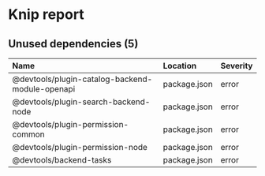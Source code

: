 # Knip report

## Unused dependencies (5)

| Name                                             | Location     | Severity |
| :----------------------------------------------- | :----------- | :------- |
| @devtools/plugin-catalog-backend-module-openapi | package.json | error    |
| @devtools/plugin-search-backend-node            | package.json | error    |
| @devtools/plugin-permission-common              | package.json | error    |
| @devtools/plugin-permission-node                | package.json | error    |
| @devtools/backend-tasks                         | package.json | error    |

